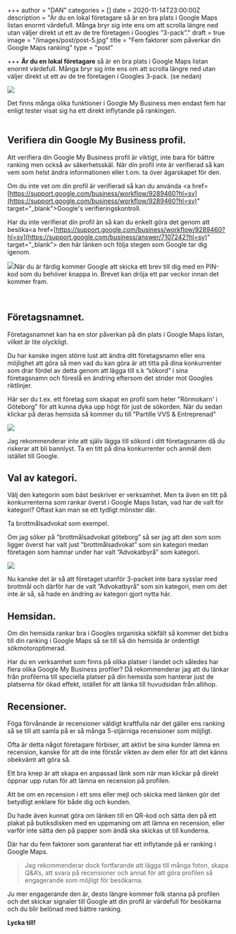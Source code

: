+++
author = "DAN"
categories = []
date = 2020-11-14T23:00:00Z
description = "Är du en lokal företagare så är en bra plats i Google Maps listan enormt värdefull. Många bryr sig inte ens om att scrolla längre ned utan väljer direkt ut ett av de tre företagen i Googles ”3-pack”."
draft = true
image = "/images/post/post-5.jpg"
title = "Fem faktorer som påverkar din Google Maps ranking"
type = "post"

+++
**Är du en lokal företagare** så är en bra plats i Google Maps listan enormt värdefull. Många bryr sig inte ens om att scrolla längre ned utan väljer direkt ut ett av de tre företagen i Googles 3-pack. (se nedan)

![](/images/3-pack.png)

Det finns många olika funktioner i Google My Business men endast fem har enligt tester visat sig ha ett direkt inflytande på rankingen. </br><a name="verifiera"></a><br>

## **Verifiera din Google My Business profil.**

Att verifiera din Google My Business profil är viktigt, inte bara för bättre ranking men också av säkerhetsskäl. När din profil inte är verifierad så kan vem som helst ändra informationen eller t.om. ta över ägarskapet för den.

Om du inte vet om din profil är verifierad så kan du använda <a href=[https://support.google.com/business/workflow/9289460?hl=sv](https://support.google.com/business/workflow/9289460?hl=sv)" target="_blank">Google's verifieringskontroll.</a>

Har du inte verifierat din profil än så kan du enkelt göra det genom att besöka<a href=[https://support.google.com/business/workflow/9289460?hl=sv](https://support.google.com/business/answer/7107242?hl=sv)" target="_blank"> den här länken</a> och följa stegen som Google tar dig igenom. 

![](/images/google-my-business-claim-company.gif)När du är färdig kommer Google att skicka ett brev till dig med en PIN-kod som du behöver knappa in. Brevet kan dröja ett par veckor innan det kommer fram.

  <br>

## **Företagsnamnet.**

Företagsnamnet kan ha en stor påverkan på din plats i Google Maps listan, vilket är lite olyckligt.

Du har kanske ingen större lust att ändra ditt företagsnamn eller ens möjlighet att göra så men vad du kan göra är att titta på dina konkurrenter som drar fördel av detta genom att lägga till s.k ”sökord” i sina företagsnamn och föreslå en ändring eftersom det strider mot Googles riktlinjer. 

Här ser du t.ex. ett företag som skapat en profil som heter "Rörmokarn' i Göteborg" för att kunna dyka upp högt för just de sökorden. När du sedan klickar på deras hemsida så kommer du till "Partille VVS & Entreprenad"

![](/images/foretagsnamn-gmb.gif)

Jag rekommenderar inte att själv lägga till sökord i ditt företagsnamn då du riskerar att bli bannlyst. Ta en titt på dina konkurrenter och anmäl dem istället till Google.<br>

## **Val av kategori.**

Välj den kategorin som bäst beskriver er verksamhet. Men ta även en titt på konkurrenterna som rankar överst i Google Maps listan, vad har de valt för kategori? Oftast kan man se ett tydligt mönster där.

Ta brottmålsadvokat som exempel.

Om jag söker på ”brottmålsadvokat göteborg” så ser jag att den som som ligger överst har valt just ”brottmålsadvokat” som sin kategori medan företagen som hamnar under har valt ”Advokatbyrå” som kategori.

![](/images/brottmalsadvokat-gmb1.png)

Nu kanske det är så att företaget utanför 3-packet inte bara sysslar med brottmål och därför har de valt ”Advokatbyrå” som sin kategori, men om det inte är så, så hade en ändring av kategori gjort nytta här.

## **Hemsidan.**

Om din hemsida rankar bra i Googles organiska sökfält så kommer det bidra till din ranking i Google Maps så se till så din hemsida är ordentligt sökmotoroptimerad.

Har du en verksamhet som finns på olika platser i landet och således har flera olika Google My Business profiler? Då rekommenderar jag att du länkar från profilerna till speciella platser på din hemsida som hanterar just de platserna för ökad effekt, istället för att länka till huvudsidan från allihop.

## **Recensioner.**

Föga förvånande är recensioner väldigt kraftfulla när det gäller ens ranking så se till att samla på er så många 5-stjärniga recensioner som möjligt.

Ofta är detta något företagare förbiser, att aktivt be sina kunder lämna en recension, kanske för att de inte förstår vikten av dem eller för att det känns obekvämt att göra så.

Ett bra knep är att skapa en anpassad länk som när man klickar på direkt öppnar upp rutan för att lämna en recension på profilen.

Att be om en recension i ett sms eller mejl och skicka med länken gör det betydligt enklare för både dig och kunden.

Du hade även kunnat göra om länken till en QR-kod och sätta den på ett plakat på butiksdisken med en uppmaning om att lämna en recension, eller varför inte sätta den på papper som ändå ska skickas ut till kunderna.

Där har du fem faktorer som garanterat har ett inflytande på er ranking i Google Maps.

> Jag rekommenderar dock fortfarande att lägga till många foton, skapa Q&A’s, att svara på recensioner och annat för att göra profilen så engagerande som möjligt för besökarna.

Ju mer engagerande den är, desto längre kommer folk stanna på profilen och det skickar signaler till Google att din profil är värdefull för besökarna och du blir belönad med bättre ranking.

**Lycka till!**